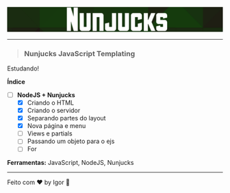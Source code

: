 <div align="center">
  <a href="#">
    <img alt="Rocketseat" src=".github/logo.png"/>
  </a>
</div>

---

> ### **Nunjucks JavaScript Templating**

<div style="">
  <p>  
    Estudando!
  </p>
</div>

**Índice**

  - [ ] **NodeJS + Nunjucks**
    - [X] Criando o HTML
    - [X] Criando o servidor
    - [X] Separando partes do layout
    - [X] Nova página e menu
    - [ ] Views e partials
    - [ ] Passando um objeto para o ejs
    - [ ] For

<div style="">
  <p>
    <strong>Ferramentas:</strong> JavaScript, NodeJS, Nunjucks
  </p>
</div>

---

Feito com ❤ by Igor 🖖